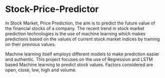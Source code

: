 # Stock-Price-Predictor

  
  In Stock Market, Price Prediction, the aim is to predict the future value of the financial stocks of a company. The recent trend in stock market prediction technologies is the use of machine learning which makes predictions based on the values of current stock market indices by training on their previous values. 
  
  Machine learning itself employs different models to make prediction easier and authentic. This project focuses on the use of Regression and LSTM based Machine learning to predict stock values. Factors considered are open, close, low, high and volume.
